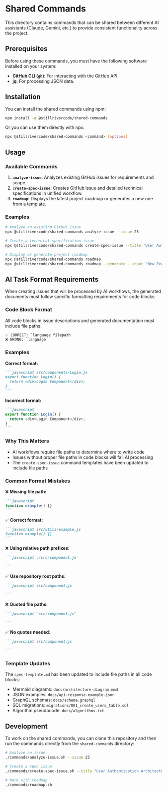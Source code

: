 # Shared Commands

This directory contains commands that can be shared between different AI assistants
(Claude, Gemini, etc.) to provide consistent functionality across the project.

## Prerequisites

Before using these commands, you must have the following software installed on your system:

- **GitHub CLI (`gh`)**: For interacting with the GitHub API.
- **jq**: For processing JSON data.

## Installation

You can install the shared commands using npm:

```bash
npm install -g @stillrivercode/shared-commands
```

Or you can use them directly with npx:

```bash
npx @stillrivercode/shared-commands <command> [options]
```

## Usage

### Available Commands

1. **`analyze-issue`**: Analyzes existing GitHub issues for requirements and scope.
2. **`create-spec-issue`**: Creates GitHub issue and detailed technical specifications in unified workflow.
3. **`roadmap`**: Displays the latest project roadmap or generates a new one from a template.

### Examples

```bash
# Analyze an existing GitHub issue
npx @stillrivercode/shared-commands analyze-issue --issue 25

# Create a technical specification issue
npx @stillrivercode/shared-commands create-spec-issue --title "User Authentication Architecture"

# Display or generate project roadmap
npx @stillrivercode/shared-commands roadmap
npx @stillrivercode/shared-commands roadmap --generate --input "New Feature A, Refactor B"
```

## AI Task Format Requirements

When creating issues that will be processed by AI workflows, the generated documents
must follow specific formatting requirements for code blocks:

### Code Block Format

All code blocks in issue descriptions and generated documentation must include file paths:

```markdown
✅ CORRECT: `language filepath
❌ WRONG: `language
```

### Examples

**Correct format:**

````markdown
```javascript src/components/Login.js
export function Login() {
  return <div>Login Component</div>;
}
```
````

**Incorrect format:**

````markdown
```javascript
export function Login() {
  return <div>Login Component</div>;
}
```
````

### Why This Matters

- AI workflows require file paths to determine where to write code
- Issues without proper file paths in code blocks will fail AI processing
- The `create-spec-issue` command templates have been updated to include file paths

### Common Format Mistakes

❌ **Missing file path:**

````markdown
```javascript
function example() {}
```
````

✅ **Correct format:**

````markdown
```javascript src/utils/example.js
function example() {}
```
````

❌ **Using relative path prefixes:**

````markdown
```javascript ./src/component.js

```
````

✅ **Use repository root paths:**

````markdown
```javascript src/component.js

```
````

❌ **Quoted file paths:**

````markdown
```javascript "src/component.js"

```
````

✅ **No quotes needed:**

````markdown
```javascript src/component.js

```
````

### Template Updates

The `spec-template.md` has been updated to include file paths in all code blocks:

- Mermaid diagrams: `docs/architecture-diagram.mmd`
- JSON examples: `docs/api-response-example.json`
- GraphQL schemas: `docs/schema.graphql`
- SQL migrations: `migrations/001_create_users_table.sql`
- Algorithm pseudocode: `docs/algorithms.txt`

## Development

To work on the shared commands, you can clone this repository and then run the commands
directly from the `shared-commands` directory:

```bash
# Analyze an issue
./commands/analyze-issue.sh --issue 25

# Create a spec issue
./commands/create-spec-issue.sh --title "User Authentication Architecture"

# Work with roadmap
./commands/roadmap.sh
```

<!-- Last updated: 2025-07-12 UTC -->

